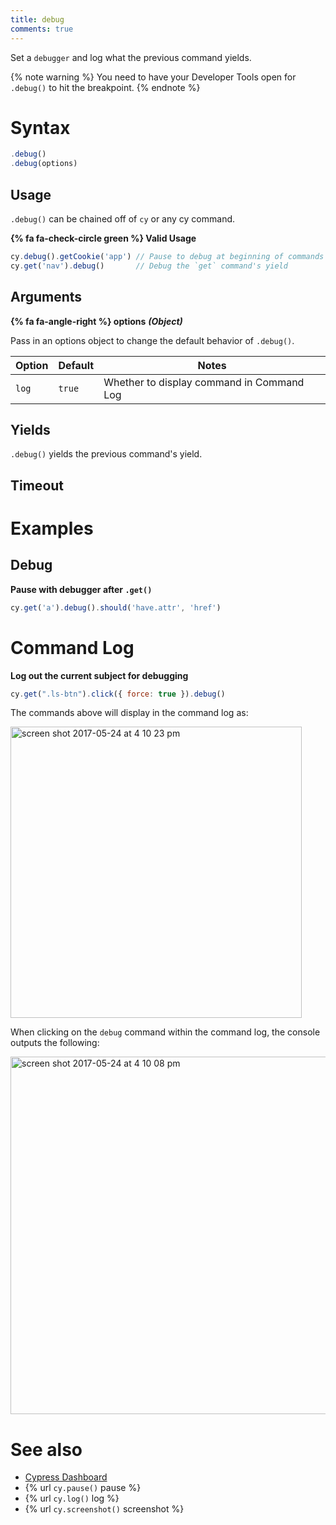 ```yaml
---
title: debug
comments: true
---
```


Set a `debugger` and log what the previous command yields.

{% note warning %}
You need to have your Developer Tools open for `.debug()` to hit the breakpoint.
{% endnote %}

# Syntax

```javascript
.debug()
.debug(options)
```

## Usage

`.debug()` can be chained off of `cy` or any cy command.

**{% fa fa-check-circle green %} Valid Usage**

```javascript
cy.debug().getCookie('app') // Pause to debug at beginning of commands
cy.get('nav').debug()       // Debug the `get` command's yield
```

## Arguments

**{% fa fa-angle-right %} options**  ***(Object)***

Pass in an options object to change the default behavior of `.debug()`.

Option | Default | Notes
--- | --- | ---
`log` | `true` | Whether to display command in Command Log

## Yields

`.debug()` yields the previous command's yield.

## Timeout

# Examples

## Debug

**Pause with debugger after `.get()`**

```javascript
cy.get('a').debug().should('have.attr', 'href')
```

# Command Log

**Log out the current subject for debugging**

```javascript
cy.get(".ls-btn").click({ force: true }).debug()
```

The commands above will display in the command log as:

<img width="466" alt="screen shot 2017-05-24 at 4 10 23 pm" src="https://cloud.githubusercontent.com/assets/1271364/26423391/896b858e-409b-11e7-91ce-14c5bf38ab11.png">

When clicking on the `debug` command within the command log, the console outputs the following:

<img width="572" alt="screen shot 2017-05-24 at 4 10 08 pm" src="https://cloud.githubusercontent.com/assets/1271364/26423392/89725486-409b-11e7-94d5-aebdffe16abf.png">

# See also

- [Cypress Dashboard](https://on.cypress.io/dashboard)
- {% url `cy.pause()` pause %}
- {% url `cy.log()` log %}
- {% url `cy.screenshot()` screenshot %}
